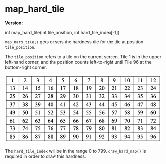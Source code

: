 # map_hard_tile

**Version:** <VersionInfo dink="1.08" standalone />&nbsp;<VersionInfo freedink="" standalone />&nbsp;<VersionInfo dinkhd="" standalone />&nbsp;<VersionInfo yedink="" standalone />

<Prototype>int map_hard_tile(int tile_position, int hard_tile_index[-1])</Prototype>

`map_hard_tile()` gets or sets the hardness tile for the tile at position `tile_position`.

The `tile_position` refers to a tile on the current screen. Tile 1 is in the upper left-hand corner, and the position counts left-to-right until Tile 96 at the bottom-right corner.

![Tile table](./images/tile_table.png)

The `hard_tile_index` will be in the range 0 to 799. `draw_hard_map()` is required in order to draw this hardness.
